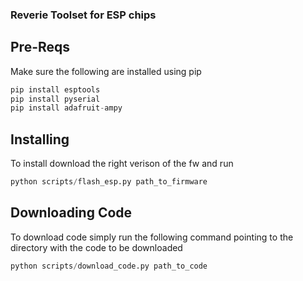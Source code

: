 ### Reverie Toolset for ESP chips

## Pre-Reqs

Make sure the following are installed using pip
``` python
pip install esptools
pip install pyserial
pip install adafruit-ampy
```


## Installing 

To install download the right verison of the fw and run

``` python
python scripts/flash_esp.py path_to_firmware
```

## Downloading Code

To download code simply run the following command pointing to the directory with the code to be downloaded

``` python
python scripts/download_code.py path_to_code
```